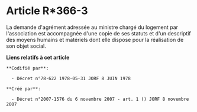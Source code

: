 # Article R*366-3

La demande d'agrément adressée au ministre chargé du logement par l'association est accompagnée d'une copie de ses statuts et
d'un descriptif des moyens humains et matériels dont elle dispose pour la réalisation de son objet social.

**Liens relatifs à cet article**

	**Codifié par**:

	  - Décret n°78-622 1978-05-31 JORF 8 JUIN 1978

	**Créé par**:

	  - Décret n°2007-1576 du 6 novembre 2007 - art. 1 () JORF 8 novembre 2007
